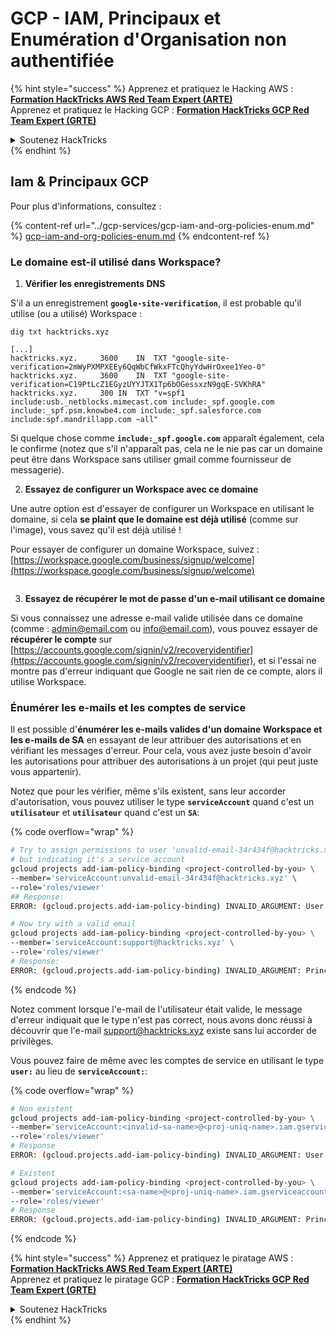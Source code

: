 # GCP - IAM, Principaux et Enumération d'Organisation non authentifiée

{% hint style="success" %}
Apprenez et pratiquez le Hacking AWS :<img src="/.gitbook/assets/image.png" alt="" data-size="line">[**Formation HackTricks AWS Red Team Expert (ARTE)**](https://training.hacktricks.xyz/courses/arte)<img src="/.gitbook/assets/image.png" alt="" data-size="line">\
Apprenez et pratiquez le Hacking GCP : <img src="/.gitbook/assets/image (2).png" alt="" data-size="line">[**Formation HackTricks GCP Red Team Expert (GRTE)**<img src="/.gitbook/assets/image (2).png" alt="" data-size="line">](https://training.hacktricks.xyz/courses/grte)

<details>

<summary>Soutenez HackTricks</summary>

* Consultez les [**plans d'abonnement**](https://github.com/sponsors/carlospolop)!
* **Rejoignez le** 💬 [**groupe Discord**](https://discord.gg/hRep4RUj7f) ou le [**groupe Telegram**](https://t.me/peass) ou **suivez-nous** sur **Twitter** 🐦 [**@hacktricks\_live**](https://twitter.com/hacktricks\_live)**.**
* **Partagez des astuces de piratage en soumettant des PR aux** [**HackTricks**](https://github.com/carlospolop/hacktricks) et [**HackTricks Cloud**](https://github.com/carlospolop/hacktricks-cloud) github repos.

</details>
{% endhint %}

## Iam & Principaux GCP&#x20;

Pour plus d'informations, consultez :

{% content-ref url="../gcp-services/gcp-iam-and-org-policies-enum.md" %}
[gcp-iam-and-org-policies-enum.md](../gcp-services/gcp-iam-and-org-policies-enum.md)
{% endcontent-ref %}

### Le domaine est-il utilisé dans Workspace?

1. **Vérifier les enregistrements DNS**

S'il a un enregistrement **`google-site-verification`**, il est probable qu'il utilise (ou a utilisé) Workspace :
```
dig txt hacktricks.xyz

[...]
hacktricks.xyz.		3600	IN	TXT	"google-site-verification=2mWyPXMPXEEy6QqWbCfWkxFTcQhyYdwHrOxee1Yeo-0"
hacktricks.xyz.		3600	IN	TXT	"google-site-verification=C19PtLcZ1EGyzUYYJTX1Tp6bOGessxzN9gqE-SVKhRA"
hacktricks.xyz.		300	IN	TXT	"v=spf1 include:usb._netblocks.mimecast.com include:_spf.google.com include:_spf.psm.knowbe4.com include:_spf.salesforce.com include:spf.mandrillapp.com ~all"
```
Si quelque chose comme **`include:_spf.google.com`** apparaît également, cela le confirme (notez que s'il n'apparaît pas, cela ne le nie pas car un domaine peut être dans Workspace sans utiliser gmail comme fournisseur de messagerie).

2. **Essayez de configurer un Workspace avec ce domaine**

Une autre option est d'essayer de configurer un Workspace en utilisant le domaine, si cela **se plaint que le domaine est déjà utilisé** (comme sur l'image), vous savez qu'il est déjà utilisé !

Pour essayer de configurer un domaine Workspace, suivez : [https://workspace.google.com/business/signup/welcome](https://workspace.google.com/business/signup/welcome)

<figure><img src="../../../.gitbook/assets/image (330).png" alt=""><figcaption></figcaption></figure>

3. **Essayez de récupérer le mot de passe d'un e-mail utilisant ce domaine**

Si vous connaissez une adresse e-mail valide utilisée dans ce domaine (comme : admin@email.com ou info@email.com), vous pouvez essayer de **récupérer le compte** sur [https://accounts.google.com/signin/v2/recoveryidentifier](https://accounts.google.com/signin/v2/recoveryidentifier), et si l'essai ne montre pas d'erreur indiquant que Google ne sait rien de ce compte, alors il utilise Workspace.

### Énumérer les e-mails et les comptes de service

Il est possible d'**énumérer les e-mails valides d'un domaine Workspace et les e-mails de SA** en essayant de leur attribuer des autorisations et en vérifiant les messages d'erreur. Pour cela, vous avez juste besoin d'avoir les autorisations pour attribuer des autorisations à un projet (qui peut juste vous appartenir).

Notez que pour les vérifier, même s'ils existent, sans leur accorder d'autorisation, vous pouvez utiliser le type **`serviceAccount`** quand c'est un **`utilisateur`** et **`utilisateur`** quand c'est un **`SA`**:

{% code overflow="wrap" %}
```bash
# Try to assign permissions to user 'unvalid-email-34r434f@hacktricks.xyz'
# but indicating it's a service account
gcloud projects add-iam-policy-binding <project-controlled-by-you> \
--member='serviceAccount:unvalid-email-34r434f@hacktricks.xyz' \
--role='roles/viewer'
## Response:
ERROR: (gcloud.projects.add-iam-policy-binding) INVALID_ARGUMENT: User unvalid-email-34r434f@hacktricks.xyz does not exist.

# Now try with a valid email
gcloud projects add-iam-policy-binding <project-controlled-by-you> \
--member='serviceAccount:support@hacktricks.xyz' \
--role='roles/viewer'
# Response:
ERROR: (gcloud.projects.add-iam-policy-binding) INVALID_ARGUMENT: Principal support@hacktricks.xyz is of type "user". The principal should appear as "user:support@hacktricks.xyz". See https://cloud.google.com/iam/help/members/types for additional documentation.
```
{% endcode %}

Notez comment lorsque l'e-mail de l'utilisateur était valide, le message d'erreur indiquait que le type n'est pas correct, nous avons donc réussi à découvrir que l'e-mail support@hacktricks.xyz existe sans lui accorder de privilèges.

Vous pouvez faire de même avec les comptes de service en utilisant le type **`user:`** au lieu de **`serviceAccount:`**:

{% code overflow="wrap" %}
```bash
# Non existent
gcloud projects add-iam-policy-binding <project-controlled-by-you> \
--member='serviceAccount:<invalid-sa-name>@<proj-uniq-name>.iam.gserviceaccount.com' \
--role='roles/viewer'
# Response
ERROR: (gcloud.projects.add-iam-policy-binding) INVALID_ARGUMENT: User <invalid-sa-name>@<proj-uniq-name>.iam.gserviceaccount.com does not exist.

# Existent
gcloud projects add-iam-policy-binding <project-controlled-by-you> \
--member='serviceAccount:<sa-name>@<proj-uniq-name>.iam.gserviceaccount.com' \
--role='roles/viewer'
# Response
ERROR: (gcloud.projects.add-iam-policy-binding) INVALID_ARGUMENT: Principal testing@digital-bonfire-410512.iam.gserviceaccount.com is of type "serviceAccount". The principal should appear as "serviceAccount:testing@digital-bonfire-410512.iam.gserviceaccount.com". See https://cloud.google.com/iam/help/members/types for additional documentation.
```
{% endcode %}

{% hint style="success" %}
Apprenez et pratiquez le piratage AWS :<img src="/.gitbook/assets/image.png" alt="" data-size="line">[**Formation HackTricks AWS Red Team Expert (ARTE)**](https://training.hacktricks.xyz/courses/arte)<img src="/.gitbook/assets/image.png" alt="" data-size="line">\
Apprenez et pratiquez le piratage GCP : <img src="/.gitbook/assets/image (2).png" alt="" data-size="line">[**Formation HackTricks GCP Red Team Expert (GRTE)**<img src="/.gitbook/assets/image (2).png" alt="" data-size="line">](https://training.hacktricks.xyz/courses/grte)

<details>

<summary>Soutenez HackTricks</summary>

* Consultez les [**plans d'abonnement**](https://github.com/sponsors/carlospolop)!
* **Rejoignez le** 💬 [**groupe Discord**](https://discord.gg/hRep4RUj7f) ou le [**groupe Telegram**](https://t.me/peass) ou **suivez-nous** sur **Twitter** 🐦 [**@hacktricks\_live**](https://twitter.com/hacktricks\_live)**.**
* **Partagez des astuces de piratage en soumettant des PR aux** [**HackTricks**](https://github.com/carlospolop/hacktricks) et [**HackTricks Cloud**](https://github.com/carlospolop/hacktricks-cloud) github repos.

</details>
{% endhint %}
